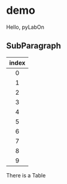 # demo

Hello, pyLabOn

## SubParagraph

|index|
| :----: |
|0|
|1|
|2|
|3|
|4|
|5|
|6|
|7|
|8|
|9|

There is a Table


